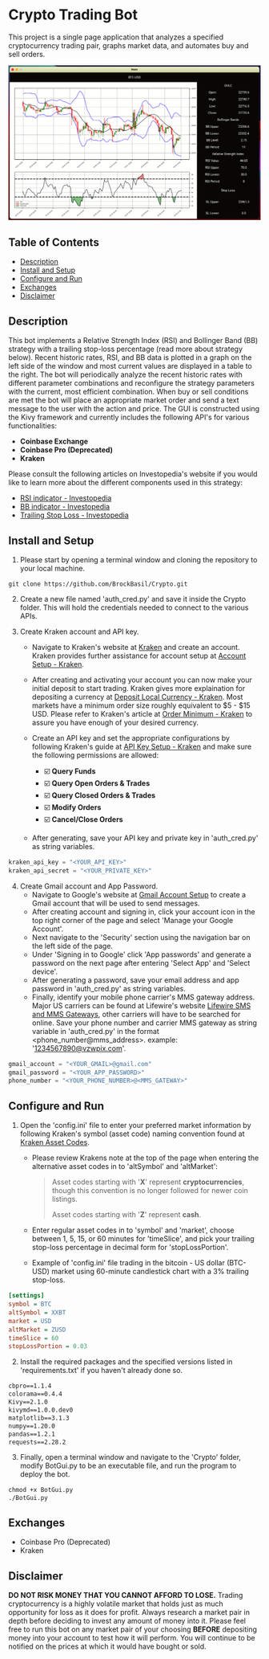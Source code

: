 # Crypto Trading Bot 

This project is a single page application that analyzes a specified cryptocurrency trading pair, graphs market data, and automates buy and sell orders.

![Bot screen shot](https://raw.githubusercontent.com/BrockBasil/Crypto/master/assets/images/BotScreenShot.png)

## Table of Contents
* [Description](https://github.com/BrockBasil/Crypto#description)
*  [Install and Setup](https://github.com/BrockBasil/Crypto#install-and-setup)
* [Configure and Run](https://github.com/BrockBasil/Crypto#configure-and-run)
* [Exchanges](https://github.com/BrockBasil/Crypto#exchanges)
* [Disclaimer](https://github.com/BrockBasil/Crypto#disclaimer)

## Description
This bot implements a Relative Strength Index (RSI) and Bollinger Band (BB) strategy with a trailing stop-loss percentage (read more about strategy below). Recent historic rates, RSI, and BB data is plotted in a graph on the left side of the window and most current values are displayed in a table to the right. The bot will periodically analyze the recent historic rates with different parameter combinations and reconfigure the strategy parameters with the current, most efficient combination. When buy or sell conditions are met the bot will place an appropriate market order and send a text message to the user with the action and price. The GUI is constructed using the Kivy framework and currently includes the following API's for various functionalities:
- **Coinbase Exchange**
- **Coinbase Pro (Deprecated)**
- **Kraken**

Please consult the following articles on Investopedia's website if you would like to learn more about the different components used in this strategy:
- [RSI indicator - Investopedia](https://www.investopedia.com/terms/r/rsi.asp)
- [BB indicator - Investopedia](https://www.investopedia.com/terms/b/bollingerbands.asp)
- [Trailing Stop Loss - Investopedia](https://www.investopedia.com/articles/trading/08/trailing-stop-loss.asp)

## Install and Setup
1. Please start by opening a terminal window and cloning the repository to your local machine.
```
git clone https://github.com/BrockBasil/Crypto.git
```
2. Create a new file named 'auth_cred.py' and save it inside the Crypto folder. This will hold the credentials needed to connect to the various APIs.

3. Create Kraken account and API key.
	- Navigate to Kraken's website at [Kraken](https://www.kraken.com/) and create an account. Kraken provides further assistance for account setup at [Account Setup - Kraken](https://support.kraken.com/hc/en-us/articles/226090548-How-to-create-an-account-on-Kraken).
	- After creating and activating your account you can now make your initial deposit to start trading. Kraken gives more explaination for depositing a currency at [Deposit Local Currency - Kraken](https://support.kraken.com/hc/en-us/articles/360049073651-How-do-I-deposit-my-local-currency-to-Kraken-). Most markets have a minimum order size roughly equivalent to $5 - $15 USD. Please refer to Kraken's article at [Order Minimum - Kraken](https://support.kraken.com/hc/en-us/articles/205893708-Minimum-order-size-volume-for-trading) to assure you have enough of your desired currency.
	- Create an API key and set the appropriate configurations by following Kraken's guide at [API Key Setup - Kraken](https://support.kraken.com/hc/en-us/articles/360000919966-How-to-create-an-API-key) and make sure the following permissions are allowed:
	
		- :ballot_box_with_check: **Query Funds**
		- :ballot_box_with_check: **Query Open Orders & Trades**
		- :ballot_box_with_check: **Query Closed Orders & Trades**
		- :ballot_box_with_check: **Modify Orders**
		- :ballot_box_with_check: **Cancel/Close Orders**
	- After generating, save your API key and private key in 'auth_cred.py'	as string variables.
```python
kraken_api_key = "<YOUR_API_KEY>"
kraken_api_secret = "<YOUR_PRIVATE_KEY>"
```
4. Create Gmail account and App Password.
	- Navigate to Google's website at [Gmail Account Setup](https://accounts.google.com/signup/v2/webcreateaccount?biz=false&cc=US&continue=https%3A%2F%2Fmail.google.com%2Fmail%2Fu%2F0%2F&dsh=S1074751825%3A1675891081117751&emr=1&flowEntry=SignUp&flowName=GlifWebSignIn&followup=https%3A%2F%2Fmail.google.com%2Fmail%2Fu%2F0%2F&ifkv=AWnogHfIJZsjYmsdrz2_4_skT0VDbQAPssPrmrL2pezBK9cppfPuutqTv9dX-kOlhr00sa0_mzRJcA&osid=1&service=mail) to create a Gmail account that will be used to send messages.
	-  After creating account and signing in, click your account icon in the top right corner of the page and select 'Manage your Google Account'.
	- Next navigate to the 'Security' section using the navigation bar on the left side of the page.
	- Under 'Signing in to Google' click 'App passwords' and generate a password on the next page after entering 'Select App' and 'Select device'.
	- After generating a password, save your email address and app password in 'auth_cred.py'	as string variables.
	- Finally, identify your mobile phone carrier's MMS gateway address. Major US carriers can be found at Lifewire's website [Lifewire SMS and MMS Gateways](https://www.lifewire.com/sms-gateway-from-email-to-sms-text-message-2495456), other carriers will have to be searched for online. Save your phone number and carrier MMS gateway as string variable in 'auth_cred.py' in the format <phone_number@mms_address>.
example: '1234567890@vzwpix.com'.
```python
gmail_account = "<YOUR_GMAIL>@gmail.com"
gmail_password = "<YOUR_APP_PASSWORD>"
phone_number = "<YOUR_PHONE_NUMBER>@<MMS_GATEWAY>"
```

## Configure and Run
1. Open the 'config.ini' file to enter your preferred market information by following Kraken's symbol (asset code) naming convention found at [Kraken Asset Codes](https://support.kraken.com/hc/en-us/articles/360001185506-How-to-interpret-asset-codes).
	- Please review Krakens note at the top of the page when entering the alternative asset codes in to 'altSymbol' and 'altMarket':
	
		> Asset codes starting with '**X**' represent **cryptocurrencies**, though this convention is no longer followed for newer coin listings.
		>
		> Asset codes starting with '**Z**' represent  **cash**.
	- Enter regular asset codes in to 'symbol' and 'market', choose between 1, 5, 15, or 60 minutes for 'timeSlice', and pick your trailing stop-loss percentage in decimal form for 'stopLossPortion'.
	- Example of 'config.ini' file trading in the bitcoin - US dollar (BTC-USD) market using 60-minute candlestick chart with a 3% trailing stop-loss.
```ini
[settings]
symbol = BTC
altSymbol = XXBT
market = USD
altMarket = ZUSD
timeSlice = 60
stopLossPortion = 0.03
```
2. Install the required packages and the specified versions listed in 'requirements.txt' if you haven't already done so.
```
cbpro==1.1.4
colorama==0.4.4
Kivy==2.1.0
kivymd==1.0.0.dev0
matplotlib==3.1.3
numpy==1.20.0
pandas==1.2.1
requests==2.28.2
```
3. Finally, open a terminal window and navigate to the 'Crypto' folder, modify BotGui.py to be an executable file, and run the program to deploy the bot.
```
chmod +x BotGui.py
./BotGui.py
```

## Exchanges
* Coinbase Pro (Deprecated)
* Kraken

## Disclaimer
**DO NOT RISK MONEY THAT YOU CANNOT AFFORD TO LOSE.** Trading cryptocurrency is a highly volatile market that holds just as much opportunity for loss as it does for profit. Always research a market pair in depth before deciding to invest any amount of money into it. Please feel free to run this bot on any market pair of your choosing **BEFORE** depositing money into your account to test how it will perform. You will continue to be notified on the prices at which it would have bought or sold.